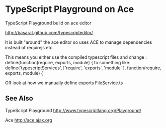 TypeScript Playground on Ace
==========================
TypeScript Playground build on ace editor

http://basarat.github.com/typescripteditor/

It is built "around" the ace editor so uses ACE to manage dependencies instead of requirejs etc.

This means you either use the compiled typescript files and change :
define(function(require, exports, module) {
to something like:
define('typescriptServices', ['require', 'exports', 'module' ], function(require, exports, module) {

OR look at how we manually define exports FileService.ts

See Also
-----------------

TypeScript Playground
http://www.typescriptlang.org/Playground/

Ace
http://ace.ajax.org
